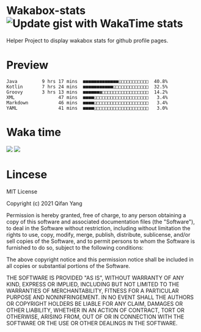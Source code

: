  # Wakabox-stats ![Update gist with WakaTime stats](https://github.com/underwindfall/wakabox-stats/workflows/Update%20gist%20with%20WakaTime%20stats/badge.svg)

  Helper Project to display wakabox stats for github profile pages. 
 # Preview 
  
  ```  
 Java         9 hrs 17 mins  ■■■■■■■■■■■■■◱□□□□□□□□□□  40.8%
Kotlin       7 hrs 24 mins  ■■■■■■■■■■■◱□□□□□□□□□□□□  32.5%
Groovy       3 hrs 13 mins  ■■■■■■▦□□□□□□□□□□□□□□□□□  14.2%
XML                47 mins  ■■■■◱□□□□□□□□□□□□□□□□□□□   3.4%
Markdown           46 mins  ■■■■◱□□□□□□□□□□□□□□□□□□□   3.4%
YAML               41 mins  ■■■■◱□□□□□□□□□□□□□□□□□□□   3.0% 
 ``` 
  
 
 
  
  # Waka time 

  ![](https://wakatime.com/share/@underwindfall/04fb31b6-0c1f-434d-b3a5-ac5e62f5364c.svg)
  ![](https://wakatime.com/share/@underwindfall/3d98f640-5c0f-4faf-b8df-1c48dec045b2.svg)
  
  # Lincese 

  MIT License

  Copyright (c) 2021 Qifan Yang
  
  Permission is hereby granted, free of charge, to any person obtaining a copy
  of this software and associated documentation files (the "Software"), to deal
  in the Software without restriction, including without limitation the rights
  to use, copy, modify, merge, publish, distribute, sublicense, and/or sell
  copies of the Software, and to permit persons to whom the Software is
  furnished to do so, subject to the following conditions:
  
  The above copyright notice and this permission notice shall be included in all
  copies or substantial portions of the Software.
  
  THE SOFTWARE IS PROVIDED "AS IS", WITHOUT WARRANTY OF ANY KIND, EXPRESS OR
  IMPLIED, INCLUDING BUT NOT LIMITED TO THE WARRANTIES OF MERCHANTABILITY,
  FITNESS FOR A PARTICULAR PURPOSE AND NONINFRINGEMENT. IN NO EVENT SHALL THE
  AUTHORS OR COPYRIGHT HOLDERS BE LIABLE FOR ANY CLAIM, DAMAGES OR OTHER
  LIABILITY, WHETHER IN AN ACTION OF CONTRACT, TORT OR OTHERWISE, ARISING FROM,
  OUT OF OR IN CONNECTION WITH THE SOFTWARE OR THE USE OR OTHER DEALINGS IN THE
  SOFTWARE.
